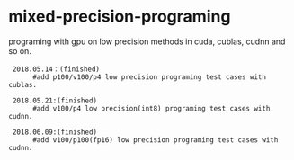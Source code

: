 # mixed-precision-programing
programing with gpu on low precision methods in cuda, cublas, cudnn and so on.

     2018.05.14：(finished) 
          #add p100/v100/p4 low precision programing test cases with cublas.

     2018.05.21:(finished)
          #add v100/p4 low precision(int8) programing test cases with cudnn.
          
     2018.06.09:(finished)
          #add v100/p100(fp16) low precision programing test cases with cudnn. 
